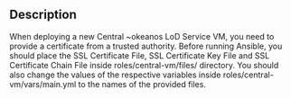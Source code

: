## Description
When deploying a new Central ~okeanos LoD Service VM, you need to provide a certificate from a trusted authority.
Before running Ansible, you should place the SSL Certificate File, SSL Certificate Key File and SSL Certificate Chain File
inside roles/central-vm/files/ directory. You should also change the values of the respective variables inside
roles/central-vm/vars/main.yml to the names of the provided files.
